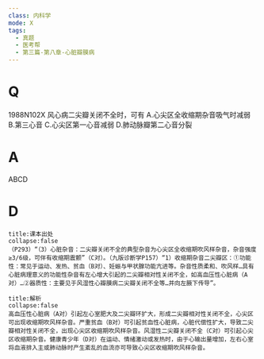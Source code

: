 ```yaml
---
class: 内科学
mode: X
tags:
  - 真题
  - 医考帮
  - 第三篇-第八章-心脏瓣膜病
---
```


# Q
1988N102X 风心病二尖瓣关闭不全时，可有
A.心尖区全收缩期杂音吸气时减弱
B.第三心音
C.心尖区第一心音减弱
D.肺动脉瓣第二心音分裂

# A
ABCD
# D
```ad-note
title:课本出处
collapse:false
（P293）“（3）心脏杂音：二尖瓣关闭不全的典型杂音为心尖区全收缩期吹风样杂音，杂音强度≥3/6级，可伴有收缩期震颤”（C对）。（九版诊断学P157）“1）收缩期杂音二尖瓣区：①功能性：常见于运动、发热、贫血（B对）、妊娠与甲状腺功能亢进等。杂音性质柔和、吹风样…具有心脏病理意义的功能性杂音有左心增大引起的二尖瓣相对性关闭不全，如高血压性心脏病（A对）…②器质性：主要见于风湿性心瓣膜病二尖瓣关闭不全等…并向左腋下传导”。
```

```ad-summary
title:解析
collapse:false
高血压性心脏病（A对）引起左心室肥大及二尖瓣环扩大，形成二尖瓣相对性关闭不全，心尖区可出现收缩期吹风样杂音。严重贫血（B对）可引起贫血性心脏病，心脏代偿性扩大，导致二尖瓣相对性关闭不全，出现心尖区收缩期吹风样杂音。风湿性二尖瓣关闭不全（C对）可引起心尖区收缩期杂音。健康青少年（D对）在运动、情绪激动或发热时，由于心输出量增加，左右心室将血液排入主或肺动脉时产生紊乱的血流亦可导致心尖区收缩期吹风样杂音。
```

